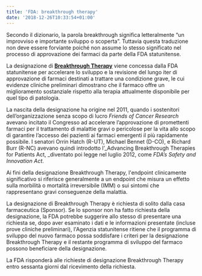```yaml
---
title: 'FDA: breakthrough therapy'
date: '2018-12-26T10:33:54+01:00'
---
```

Secondo il dizionario, la parola breakthrough significa letteralmente “un improvviso e importante sviluppo o scoperta”. Tuttavia questa traduzione non deve essere forviante poiché non assume lo stesso significato nel processo di approvazione dei farmaci da parte della FDA statunitense.

La designazione di [**Breakthrough Therapy**](https://www.fda.gov/forpatients/approvals/fast/ucm405397.htm) viene concessa dalla FDA statunitense per accelerare lo sviluppo e la revisione del lungo iter di approvazione di farmaci destinati a trattare una condizione grave, le cui evidenze cliniche preliminari dimostrano che il farmaco offre un miglioramento sostanziale rispetto alla terapia attualmente disponibile per quel tipo di patologia.

La nascita della designazione ha origine nel 2011, quando i sostenitori dell’organizzazione senza scopo di lucro _Friends of Cancer Research_ avevano incitato il Congresso ad accelerare l’approvazione di promettenti farmaci per il trattamento di malattie gravi o pericolose per la vita allo scopo di garantire l’accesso dei pazienti ai farmaci emergenti il più rapidamente possibile. I senatori Orrin Hatch (R-UT), Michael Bennet (D-CO), e Richard Burr (R-NC) avevano quindi introdotto l’_Advancing Breakthrough Therapies for Patients Act, _diventato poi legge nel luglio 2012, come _FDA’s Safety and Innovation Act_.

Ai fini della designazione Breakthrough Therapy, l'endpoint clinicamente significativo si riferisce generalmente a un endpoint che misura un effetto sulla morbilità o mortalità irreversibile (IMM) o sui sintomi che rappresentano gravi conseguenze della malattia. 

La designazione di Breakthrough Therapy è richiesta di solito dalla casa farmaceutica (Sponsor). Se lo sponsor non ha fatto richiesta della designazione, la FDA potrebbe suggerire allo stesso di presentare una richiesta se, dopo aver esaminato i dati e le informazioni presentate (incluse prove cliniche preliminari), l'Agenzia statunitense ritiene che il programma di sviluppo del nuovo farmaco possa soddisfare i criteri per la designazione Breakthrough Therapy e il restante programma di sviluppo del farmaco possono beneficiare della designazione. 

La FDA risponderà alle richieste di designazione Breakthrough Therapy entro sessanta giorni dal ricevimento della richiesta.
